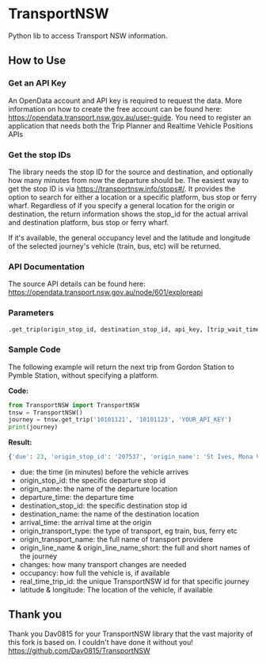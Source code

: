 # TransportNSW
Python lib to access Transport NSW information.

## How to Use

### Get an API Key
An OpenData account and API key is required to request the data. More information on how to create the free account can be found here:
https://opendata.transport.nsw.gov.au/user-guide.  You need to register an application that needs both the Trip Planner and Realtime Vehicle Positions APIs

### Get the stop IDs
The library needs the stop ID for the source and destination, and optionally how many minutes from now the departure should be.  The easiest way to get the stop ID is via https://transportnsw.info/stops#/. It provides the option to search for either a location or a specific platform, bus stop or ferry wharf.  Regardless of if you specify a general location for the origin or destination, the return information shows the stop_id for the actual arrival and destination platform, bus stop or ferry wharf.

If it's available, the general occupancy level and the latitude and longitude of the selected journey's vehicle (train, bus, etc) will be returned.

### API Documentation
The source API details can be found here: https://opendata.transport.nsw.gov.au/node/601/exploreapi

### Parameters
```python
.get_trip(origin_stop_id, destination_stop_id, api_key, [trip_wait_time = 0])
```

### Sample Code
The following example will return the next trip from Gordon Station to Pymble Station, without specifying a platform.

**Code:**
```python
from TransportNSW import TransportNSW
tnsw = TransportNSW()
journey = tnsw.get_trip('10101121', '10101123', 'YOUR_API_KEY')
print(journey)
```
**Result:**
```python
{'due': 23, 'origin_stop_id': '207537', 'origin_name': 'St Ives, Mona Vale Rd at Shinfield Ave', 'departure_time': '2020-06-28T10:10:00Z', 'destination_stop_id': '2000338', 'destination_name': 'Sydney, Central Station, Platform 18', 'arrival_time': '2020-06-28T11:02:00Z', 'origin_transport_type': 'Bus', 'origin_transport_name': 'Sydney Buses Network', 'origin_line_name': '195', 'origin_line_name_short': '195', 'changes': 1, 'occupancy': 'UNKNOWN', 'real_time_trip_id': '612993', 'latitude': 'n/a', 'longitude': 'n/a'}
```

* due: the time (in minutes) before the vehicle arrives 
* origin_stop_id: the specific departure stop id
* origin_name: the name of the departure location
* departure_time: the departure time
* destination_stop_id: the specific destination stop id
* destination_name: the name of the destination location
* arrival_time: the arrival time at the origin
* origin_transport_type: the type of transport, eg train, bus, ferry etc
* origin_transport_name: the full name of transport providere
* origin_line_name & origin_line_name_short: the full and short names of the journey
* changes: how many transport changes are needed
* occupancy: how full the vehicle is, if available
* real_time_trip_id: the unique TransportNSW id for that specific journey
* latitude & longitude: The location of the vehicle, if available

## Thank you
Thank you Dav0815 for your TransportNSW library that the vast majority of this fork is based on.  I couldn't have done it without you!
https://github.com/Dav0815/TransportNSW
